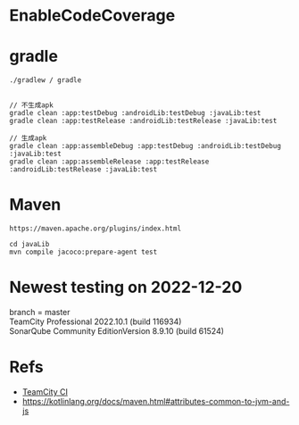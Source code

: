 # EnableCodeCoverage

# gradle

`./gradlew / gradle`
```

// 不生成apk
gradle clean :app:testDebug :androidLib:testDebug :javaLib:test
gradle clean :app:testRelease :androidLib:testRelease :javaLib:test

// 生成apk
gradle clean :app:assembleDebug :app:testDebug :androidLib:testDebug :javaLib:test
gradle clean :app:assembleRelease :app:testRelease :androidLib:testRelease :javaLib:test
```

# Maven
```
https://maven.apache.org/plugins/index.html

cd javaLib
mvn compile jacoco:prepare-agent test

```


# Newest testing on 2022-12-20
branch = master <br/>
TeamCity Professional 2022.10.1 (build 116934) <br/>
SonarQube Community EditionVersion 8.9.10 (build 61524) <br/>


# Refs
- [TeamCity CI](https://github.com/YingVickyCao/YingVickyCao.github.io/blob/master/doc/tools/teamcity/Readme.md)
- https://kotlinlang.org/docs/maven.html#attributes-common-to-jvm-and-js